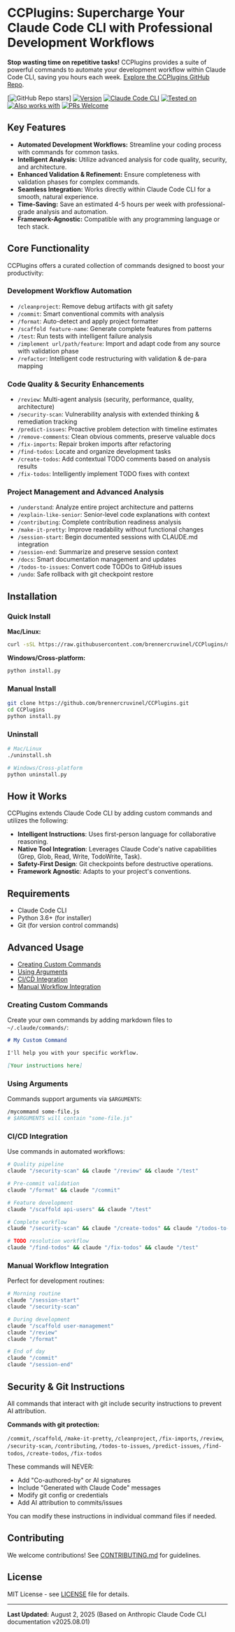 # CCPlugins: Supercharge Your Claude Code CLI with Professional Development Workflows

**Stop wasting time on repetitive tasks!** CCPlugins provides a suite of powerful commands to automate your development workflow within Claude Code CLI, saving you hours each week. [Explore the CCPlugins GitHub Repo](https://github.com/brennercruvinel/CCPlugins).

[![GitHub Repo stars](https://img.shields.io/github/stars/brennercruvinel/CCPlugins?style=social)]
[![Version](https://img.shields.io/badge/version-2.5.2-blue.svg)](https://github.com/brennercruvinel/CCPlugins)
[![Claude Code CLI](https://img.shields.io/badge/for-Claude%20Code%20CLI-purple.svg)](https://docs.anthropic.com/en/docs/claude-code)
[![Tested on](https://img.shields.io/badge/tested%20on-Opus%204%20%26%20Sonnet%204-orange.svg)](https://claude.ai)
[![Also works with](https://img.shields.io/badge/also%20works%20with-Kimi%20K2-1783ff.svg)](https://github.com/MoonshotAI/Kimi-K2)
[![PRs Welcome](https://img.shields.io/badge/PRs-welcome-brightgreen.svg)](https://github.com/brennercruvinel/CCPlugins/blob/main/CONTRIBUTING.md)

## Key Features

*   **Automated Development Workflows:** Streamline your coding process with commands for common tasks.
*   **Intelligent Analysis:** Utilize advanced analysis for code quality, security, and architecture.
*   **Enhanced Validation & Refinement:** Ensure completeness with validation phases for complex commands.
*   **Seamless Integration:** Works directly within Claude Code CLI for a smooth, natural experience.
*   **Time-Saving:** Save an estimated 4-5 hours per week with professional-grade analysis and automation.
*   **Framework-Agnostic:** Compatible with any programming language or tech stack.

## Core Functionality

CCPlugins offers a curated collection of commands designed to boost your productivity:

### Development Workflow Automation

*   `/cleanproject`: Remove debug artifacts with git safety
*   `/commit`: Smart conventional commits with analysis
*   `/format`: Auto-detect and apply project formatter
*   `/scaffold feature-name`: Generate complete features from patterns
*   `/test`: Run tests with intelligent failure analysis
*   `/implement url/path/feature`: Import and adapt code from any source with validation phase
*   `/refactor`: Intelligent code restructuring with validation & de-para mapping

### Code Quality & Security Enhancements

*   `/review`: Multi-agent analysis (security, performance, quality, architecture)
*   `/security-scan`: Vulnerability analysis with extended thinking & remediation tracking
*   `/predict-issues`: Proactive problem detection with timeline estimates
*   `/remove-comments`: Clean obvious comments, preserve valuable docs
*   `/fix-imports`: Repair broken imports after refactoring
*   `/find-todos`: Locate and organize development tasks
*   `/create-todos`: Add contextual TODO comments based on analysis results
*   `/fix-todos`: Intelligently implement TODO fixes with context

### Project Management and Advanced Analysis

*   `/understand`: Analyze entire project architecture and patterns
*   `/explain-like-senior`: Senior-level code explanations with context
*   `/contributing`: Complete contribution readiness analysis
*   `/make-it-pretty`: Improve readability without functional changes
*   `/session-start`: Begin documented sessions with CLAUDE.md integration
*   `/session-end`: Summarize and preserve session context
*   `/docs`: Smart documentation management and updates
*   `/todos-to-issues`: Convert code TODOs to GitHub issues
*   `/undo`: Safe rollback with git checkpoint restore

## Installation

### Quick Install

**Mac/Linux:**

```bash
curl -sSL https://raw.githubusercontent.com/brennercruvinel/CCPlugins/main/install.sh | bash
```

**Windows/Cross-platform:**

```bash
python install.py
```

### Manual Install

```bash
git clone https://github.com/brennercruvinel/CCPlugins.git
cd CCPlugins
python install.py
```

### Uninstall

```bash
# Mac/Linux
./uninstall.sh

# Windows/Cross-platform
python uninstall.py
```

## How it Works

CCPlugins extends Claude Code CLI by adding custom commands and utilizes the following:

*   **Intelligent Instructions**: Uses first-person language for collaborative reasoning.
*   **Native Tool Integration**: Leverages Claude Code's native capabilities (Grep, Glob, Read, Write, TodoWrite, Task).
*   **Safety-First Design**: Git checkpoints before destructive operations.
*   **Framework Agnostic**: Adapts to your project's conventions.

## Requirements

*   Claude Code CLI
*   Python 3.6+ (for installer)
*   Git (for version control commands)

## Advanced Usage
*   [Creating Custom Commands](#creating-custom-commands)
*   [Using Arguments](#using-arguments)
*   [CI/CD Integration](#ci/cd-integration)
*   [Manual Workflow Integration](#manual-workflow-integration)

### Creating Custom Commands

Create your own commands by adding markdown files to `~/.claude/commands/`:

```markdown
# My Custom Command

I'll help you with your specific workflow.

[Your instructions here]
```

### Using Arguments

Commands support arguments via `$ARGUMENTS`:

```bash
/mycommand some-file.js
# $ARGUMENTS will contain "some-file.js"
```

### CI/CD Integration

Use commands in automated workflows:

```bash
# Quality pipeline
claude "/security-scan" && claude "/review" && claude "/test"

# Pre-commit validation  
claude "/format" && claude "/commit"

# Feature development
claude "/scaffold api-users" && claude "/test"

# Complete workflow
claude "/security-scan" && claude "/create-todos" && claude "/todos-to-issues"

# TODO resolution workflow
claude "/find-todos" && claude "/fix-todos" && claude "/test"
```

### Manual Workflow Integration

Perfect for development routines:

```bash
# Morning routine
claude "/session-start"
claude "/security-scan"

# During development
claude "/scaffold user-management"
claude "/review" 
claude "/format"

# End of day
claude "/commit"
claude "/session-end"
```

## Security & Git Instructions

All commands that interact with git include security instructions to prevent AI attribution.

**Commands with git protection:**

`/commit`, `/scaffold`, `/make-it-pretty`, `/cleanproject`, `/fix-imports`, `/review`, `/security-scan`,
`/contributing`, `/todos-to-issues`, `/predict-issues`, `/find-todos`, `/create-todos`, `/fix-todos`

These commands will NEVER:

*   Add "Co-authored-by" or AI signatures
*   Include "Generated with Claude Code" messages
*   Modify git config or credentials
*   Add AI attribution to commits/issues

You can modify these instructions in individual command files if needed.

## Contributing

We welcome contributions! See [CONTRIBUTING.md](CONTRIBUTING.md) for guidelines.

## License

MIT License - see [LICENSE](LICENSE) file for details.

---

**Last Updated:** August 2, 2025 (Based on Anthropic Claude Code CLI documentation v2025.08.01)
